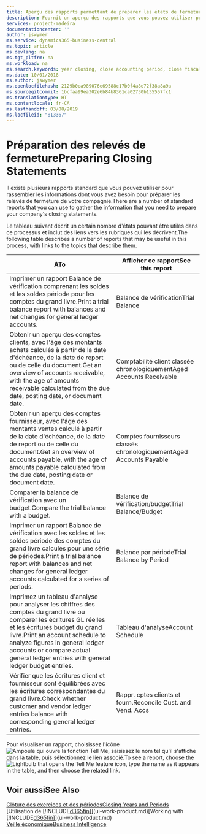 ```yaml
---
title: Aperçu des rapports permettant de préparer les états de fermeture | Microsoft Docs
description: Fournit un aperçu des rapports que vous pouvez utiliser pour rassembler des informations pour préparer les états de fermeture de votre compagnie à la fin de l'exercice financier.
services: project-madeira
documentationcenter: ''
author: jswymer
ms.service: dynamics365-business-central
ms.topic: article
ms.devlang: na
ms.tgt_pltfrm: na
ms.workload: na
ms.search.keywords: year closing, close accounting period, close fiscal year, aging, creditor payments, vendor payments, assets, liabilities, equity, analysis, reporting, financial report, business intelligence, BI, Power Bi, KPI
ms.date: 10/01/2018
ms.author: jswymer
ms.openlocfilehash: 2129b0ea989076e69588c17b0f4a8e72f38a8a9a
ms.sourcegitcommit: 1bcfaa99ea302e6b84b8361ca02730b135557fc1
ms.translationtype: HT
ms.contentlocale: fr-CA
ms.lasthandoff: 03/08/2019
ms.locfileid: "813367"
---
```

# <a name="preparing-closing-statements"></a><span data-ttu-id="11903-103">Préparation des relevés de fermeture</span><span class="sxs-lookup"><span data-stu-id="11903-103">Preparing Closing Statements</span></span>
<span data-ttu-id="11903-104">Il existe plusieurs rapports standard que vous pouvez utiliser pour rassembler les informations dont vous avez besoin pour préparer les relevés de fermeture de votre compagnie.</span><span class="sxs-lookup"><span data-stu-id="11903-104">There are a number of standard reports that you can use to gather the information that you need to prepare your company's closing statements.</span></span>

<span data-ttu-id="11903-105">Le tableau suivant décrit un certain nombre d'états pouvant être utiles dans ce processus et inclut des liens vers les rubriques qui les décrivent.</span><span class="sxs-lookup"><span data-stu-id="11903-105">The following table describes a number of reports that may be useful in this process, with links to the topics that describe them.</span></span>

| <span data-ttu-id="11903-106">À</span><span class="sxs-lookup"><span data-stu-id="11903-106">To</span></span> | <span data-ttu-id="11903-107">Afficher ce rapport</span><span class="sxs-lookup"><span data-stu-id="11903-107">See this report</span></span> |
| --- | --- |
| <span data-ttu-id="11903-108">Imprimer un rapport Balance de vérification comprenant les soldes et les soldes période pour les comptes du grand livre.</span><span class="sxs-lookup"><span data-stu-id="11903-108">Print a trial balance report with balances and net changes for general ledger accounts.</span></span> |<span data-ttu-id="11903-109">Balance de vérification</span><span class="sxs-lookup"><span data-stu-id="11903-109">Trial Balance</span></span> |
| <span data-ttu-id="11903-110">Obtenir un aperçu des comptes clients, avec l'âge des montants achats calculés à partir de la date d'échéance, de la date de report ou de celle du document.</span><span class="sxs-lookup"><span data-stu-id="11903-110">Get an overview of accounts receivable, with the age of amounts receivable calculated from the due date, posting date, or document date.</span></span> |<span data-ttu-id="11903-111">Comptabilité client classée chronologiquement</span><span class="sxs-lookup"><span data-stu-id="11903-111">Aged Accounts Receivable</span></span> |
| <span data-ttu-id="11903-112">Obtenir un aperçu des comptes fournisseur, avec l'âge des montants ventes calculé à partir de la date d'échéance, de la date de report ou de celle du document.</span><span class="sxs-lookup"><span data-stu-id="11903-112">Get an overview of accounts payable, with the age of amounts payable calculated from the due date, posting date or document date.</span></span> |<span data-ttu-id="11903-113">Comptes fournisseurs classés chronologiquement</span><span class="sxs-lookup"><span data-stu-id="11903-113">Aged Accounts Payable</span></span> |
| <span data-ttu-id="11903-114">Comparer la balance de vérification avec un budget.</span><span class="sxs-lookup"><span data-stu-id="11903-114">Compare the trial balance with a budget.</span></span> |<span data-ttu-id="11903-115">Balance de vérification/budget</span><span class="sxs-lookup"><span data-stu-id="11903-115">Trial Balance/Budget</span></span> |
| <span data-ttu-id="11903-116">Imprimer un rapport Balance de vérification avec les soldes et les soldes période des comptes du grand livre calculés pour une série de périodes.</span><span class="sxs-lookup"><span data-stu-id="11903-116">Print a trial balance report with balances and net changes for general ledger accounts calculated for a series of periods.</span></span> |<span data-ttu-id="11903-117">Balance par période</span><span class="sxs-lookup"><span data-stu-id="11903-117">Trial Balance by Period</span></span> |
| <span data-ttu-id="11903-118">Imprimez un tableau d'analyse pour analyser les chiffres des comptes du grand livre ou comparer les écritures GL réelles et les écritures budget du grand livre.</span><span class="sxs-lookup"><span data-stu-id="11903-118">Print an account schedule to analyze figures in general ledger accounts or compare actual general ledger entries with general ledger budget entries.</span></span> |<span data-ttu-id="11903-119">Tableau d'analyse</span><span class="sxs-lookup"><span data-stu-id="11903-119">Account Schedule</span></span> |
| <span data-ttu-id="11903-120">Vérifier que les écritures client et fournisseur sont équilibrées avec les écritures correspondantes du grand livre.</span><span class="sxs-lookup"><span data-stu-id="11903-120">Check whether customer and vendor ledger entries balance with corresponding general ledger entries.</span></span> |<span data-ttu-id="11903-121">Rappr. cptes clients et fourn.</span><span class="sxs-lookup"><span data-stu-id="11903-121">Reconcile Cust. and Vend. Accs</span></span> |

<span data-ttu-id="11903-122">Pour visualiser un rapport, choisissez l'icône ![Ampoule qui ouvre la fonction Tell Me](media/ui-search/search_small.png "Dites-moi ce que vous voulez faire"), saisissez le nom tel qu'il s'affiche dans la table, puis sélectionnez le lien associé.</span><span class="sxs-lookup"><span data-stu-id="11903-122">To see a report, choose the ![Lightbulb that opens the Tell Me feature](media/ui-search/search_small.png "Tell me what you want to do") icon, type the name as it appears in the table, and then choose the related link.</span></span>

## <a name="see-also"></a><span data-ttu-id="11903-123">Voir aussi</span><span class="sxs-lookup"><span data-stu-id="11903-123">See Also</span></span>
[<span data-ttu-id="11903-124">Clôture des exercices et des périodes</span><span class="sxs-lookup"><span data-stu-id="11903-124">Closing Years and Periods</span></span>](year-close-years-periods.md)  
<span data-ttu-id="11903-125">[Utilisation de [!INCLUDE[d365fin](includes/d365fin_md.md)]](ui-work-product.md)</span><span class="sxs-lookup"><span data-stu-id="11903-125">[Working with [!INCLUDE[d365fin](includes/d365fin_md.md)]](ui-work-product.md)</span></span>  
[<span data-ttu-id="11903-126">Veille économique</span><span class="sxs-lookup"><span data-stu-id="11903-126">Business Intelligence</span></span>](bi.md)
